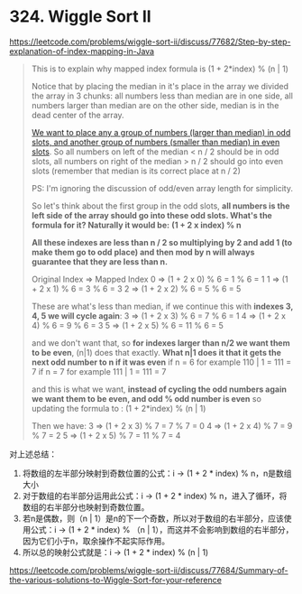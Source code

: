 #  324. Wiggle Sort II

 https://leetcode.com/problems/wiggle-sort-ii/discuss/77682/Step-by-step-explanation-of-index-mapping-in-Java 



> This is to explain why mapped index formula is (1 + 2*index) % (n | 1)
>
> 
>
> Notice that by placing the median in it's place in the array we divided the array in 3 chunks: all numbers less than median are in one side, all numbers larger than median are on the other side, median is in the dead center of the array.
>
> 
>
> [We want to place any a group of numbers (larger than median) in odd slots, and another group of numbers (smaller than median) in even slots](https://discuss.leetcode.com/topic/32861/3-lines-python-with-explanation-proof). So all numbers on left of the median < n / 2 should be in odd slots, all numbers on right of the median > n / 2 should go into even slots (remember that median is its correct place at n / 2)
>
> 
>
> PS: I'm ignoring the discussion of odd/even array length for simplicity.
>
> 
>
> So let's think about the first group in the odd slots, **all numbers is the left side of the array should go into these odd slots. What's the formula for it? Naturally it would be:**
> **(1 + 2 x index) % n**
>
> 
>
> **All these indexes are less than n / 2 so multiplying by 2 and add 1 (to make them go to odd place) and then mod by n will always guarantee that they are less than n.**
>
> 
>
> Original Index => Mapped Index
> 0 => (1 + 2 x 0) % 6 = 1 % 6 = 1
> 1 => (1 + 2 x 1) % 6 = 3 % 6 = 3
> 2 => (1 + 2 x 2) % 6 = 5 % 6 = 5
>
> 
>
> These are what's less than median, if we continue this with **indexes 3, 4, 5 we will cycle again**:
> 3 => (1 + 2 x 3) % 6 = 7 % 6 = 1
> 4 => (1 + 2 x 4) % 6 = 9 % 6 = 3
> 5 => (1 + 2 x 5) % 6 = 11 % 6 = 5
>
> 
>
> and we don't want that, so **for indexes larger than n/2 we want them to be even**, (n|1) does that exactly. **What n|1 does it that it gets the next odd number to n if it was even**
> if n = 6 for example 110 | 1 = 111 = 7
> if n = 7 for example 111 | 1 = 111 = 7
>
> 
>
> and this is what we want, **instead of cycling the odd numbers again we want them to be even, and odd % odd number is even** so updating the formula to :
> (1 + 2*index) % (n | 1)
>
> 
>
> Then we have:
> 3 => (1 + 2 x 3) % 7 = 7 % 7 = 0
> 4 => (1 + 2 x 4) % 7 = 9 % 7 = 2
> 5 => (1 + 2 x 5) % 7 = 11 % 7 = 4

对上述总结：

1. 将数组的左半部分映射到奇数位置的公式：i -> (1 + 2 * index) % n，n是数组大小
2. 对于数组的右半部分运用此公式：i -> (1 + 2 * index) % n，进入了循环，将数组的右半部分也映射到奇数位置。
3. 若n是偶数，则（n | 1）是n的下一个奇数，所以对于数组的右半部分，应该使用公式：i -> (1 + 2 * index) % （n | 1），而这并不会影响到数组的右半部分，因为它们小于n，取余操作不起实际作用。
4. 所以总的映射公式就是：i -> (1 + 2 * index) % (n | 1)



 https://leetcode.com/problems/wiggle-sort-ii/discuss/77684/Summary-of-the-various-solutions-to-Wiggle-Sort-for-your-reference 



